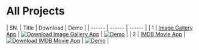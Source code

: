 # All Projects

| SN. | Title | Download | Demo |
| ------ | ------ | ------ |
| 1 | [Image Gallery App](https://github.com/mernjs/reactjs-projects/tree/main/image-gallery-app) | [![Download Image Gallery App](https://custom-icon-badges.herokuapp.com/badge/-Download-blue?style=for-the-badge&logo=download&logoColor=white "Download Image Gallery App")](https://github.com/mernjs/reactjs-projects/raw/main/zip/image-gallery-app.zip) | [![Demo](https://custom-icon-badges.herokuapp.com/badge/-demo-red?style=for-the-badge&logo=link&logoColor=white "Click to view live demo")](http://reactjs.projects-1.netlify.app) | 
| 2 | [IMDB Movie App](https://github.com/mernjs/reactjs-projects/tree/main/imdb-movie-app) | [![Download IMDB Movie App](https://custom-icon-badges.herokuapp.com/badge/-Download-blue?style=for-the-badge&logo=download&logoColor=white "Download IMDB Movie App")](https://github.com/mernjs/reactjs-projects/raw/main/zip/imdb-movie-app.zip) | [![Demo](https://custom-icon-badges.herokuapp.com/badge/-demo-red?style=for-the-badge&logo=link&logoColor=white "Click to view live demo")](http://reactjs.projects-2.netlify.app) | 

